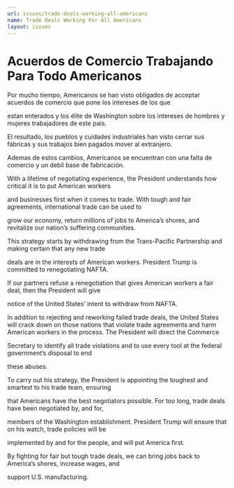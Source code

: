 ```yaml
---
url: issues/trade-deals-working-all-americans
name: Trade Deals Working For All Americans
layout: issues
---
```


#   Acuerdos de Comercio Trabajando Para Todo Americanos

Por mucho tiempo, Americanos se han visto obligados de acceptar acuerdos de comercio que pone los intereses de los que

estan enterados y los élite de Washington sobre los intereses de hombres y mujeres trabajadores de este pais.

El resultado, los pueblos y cuidades industriales han visto cerrar sus fábricas y sus trabajos bien pagados mover al extranjero.

Ademas de estos cambios, Americanos se encuentran con una falta de comercio y un debil base de fabricación.

With a lifetime of negotiating experience, the President understands how critical it is to put American workers

and businesses first when it comes to trade. With tough and fair agreements, international trade can be used to

grow our economy, return millions of jobs to America’s shores, and revitalize our nation’s suffering communities.

This strategy starts by withdrawing from the Trans-Pacific Partnership and making certain that any new trade

deals are in the interests of American workers. President Trump is committed to renegotiating NAFTA.

If our partners refuse a renegotiation that gives American workers a fair deal, then the President will give

notice of the United States’ intent to withdraw from NAFTA.

In addition to rejecting and reworking failed trade deals, the United States will crack down on those nations
that violate trade agreements and harm American workers in the process. The President will direct the Commerce

Secretary to identify all trade violations and to use every tool at the federal government’s disposal to end

these abuses.

To carry out his strategy, the President is appointing the toughest and smartest to his trade team, ensuring

that Americans have the best negotiators possible. For too long, trade deals have been negotiated by, and for,

members of the Washington establishment. President Trump will ensure that on his watch, trade policies will be

implemented by and for the people, and will put America first.

By fighting for fair but tough trade deals, we can bring jobs back to America’s shores, increase wages, and

support U.S. manufacturing.